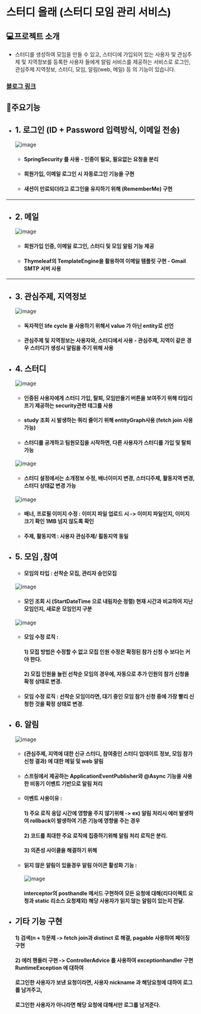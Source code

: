 # 스터디 올래 (스터디 모임 관리 서비스) 

## 💻프로젝트 소개
- 스터디를 생성하여 모임을 만들 수 있고, 스터디에 가입되어 있는 사용자 및  관심주제 및 지역정보를 등록한 사용자 들에게  알림 서비스를 제공하는 서비스로 로그인, 관심주제 지역정보, 스터디, 모임, 알림(web, 메일) 등 의 기능이 있습니다. 

### [블로그 링크](https://velog.io/@cse05091/series/%EC%8A%A4%ED%94%84%EB%A7%81%EA%B3%BC-JPA-%EA%B8%B0%EB%B0%98-%EC%9B%B9-%EC%95%A0%ED%94%8C%EB%A6%AC%EC%BC%80%EC%9D%B4%EC%85%98-%EA%B0%9C%EB%B0%9C)


## 📌주요기능 
- ##  1. 로그인 (ID + Password 입력방식, 이메일 전송)

  ![image](https://github.com/dlcksgh1/studyolle/assets/119422058/9247fd0d-2722-40cd-af68-6e2672f9ea18)
  - #### SpringSecurity 를 사용 - 인증이 필요, 필요없는 요청을 분리
  - #### 회원가입, 이메일 로그인 시 자동로그인 기능을 구현
  - #### 새션이 만료되더라고 로그인을 유지하기 위해 (RememberMe) 구현


-------------------------------------------------------------

- ##  2. 메일
  ![image](https://github.com/dlcksgh1/studyolle/assets/119422058/2fe56657-436f-441b-91cb-2b9b8ca83456)
  - #### 회원가입 인증, 이메일 로그인, 스터디 및 모임 알림 기능 제공
  - #### Thymeleaf의 TemplateEngine을 활용하여 이메일 템플릿 구현 - Gmail SMTP 서버 사용

-------------------------------------------------------------
- ##  3. 관심주제, 지역정보
  ![image](https://github.com/dlcksgh1/studyolle/assets/119422058/3c1114a7-b1ad-4992-9166-fe6d00dd3a89)

  - #### 독자적인 life cycle 을 사용하기 위해서 value 가 아닌  entity로 선언
  - #### 관심주제 및 지역정보는 사용자와, 스터디에서 사용 - 관심주제, 지역이 같은 경우 스터디가 생성시 알림을 주기 위해 사용

- ##  4. 스터디
  ![image](https://github.com/dlcksgh1/studyolle/assets/119422058/3aaefcbb-dec3-4eb4-80f1-6bb26cb4eb0d)

  - #### 인증된 사용자에게 스터디 가입, 탈퇴, 모임만들기 버튼을 보여주기 위해 타임리프기 제공하는 security관련 테그를 사용
  - ####  study 조회 시 발생하는 쿼리 줄이기 위해 entityGraph사용 (fetch join 사용가능)
  - ####  스터디를 공개하고 팀원모집을 시작하면, 다른 사용자가 스터디를 가입 및 탈퇴 가능

  ![image](https://github.com/dlcksgh1/studyolle/assets/119422058/d172c119-f05c-4665-a798-14d4dc7b7651)

  - #### 스터디 설정에서는 소개정보 수정, 배너이미지 변경, 스터디주제, 활동지역 변경, 스터디 상태값 변경 가능
  ![image](https://github.com/dlcksgh1/studyolle/assets/119422058/246fdc13-3c1b-4621-95bc-8e152d15685e)

  - #### 배너, 프로필 이미지 수정 : 이미지 파일 업로드 시  ->  이미지 파일인지, 이미지 크기 확인 1MB 넘지 않도록 확인

  - #### 주제, 활동지역  : 사용자 관심주제/ 횔동지역 동일


- ##  5. 모임 ,참여
  - #### 모임의 타입 : 선착순 모집, 관리자 승인모집
  ![image](https://github.com/dlcksgh1/studyolle/assets/119422058/21a02727-b76c-48cb-8b1e-e0015eaf08bf)

   - #### 모인 조회 시 (StartDateTime 으로 내림차순 정렬) 현재 시간과 비교하여 지난 모임인지, 새로운 모임인지 구분
  ![image](https://github.com/dlcksgh1/studyolle/assets/119422058/9552a85a-5362-43ee-8ecb-3604c4138f94)
   - #### 모임 수정 로직 :
     #### 1) 모집 방법은 수정할 수 없고 모집 인원 수정은 확정된 참가 신청 수 보다는 커야 한다.
     #### 2) 모집 인원을 늘린 선착순 모임의 경우에, 자동으로 추가 인원의 참가 신청을 확정 상태로 변경.
   
   - #### 모임 수정 로직 : 선착순 모임이라면, 대기 중인 모임 참가 신청 중에 가장 빨리 신청한 것을 확정 상태로 변경.


- ##  6. 알림
  ![image](https://github.com/dlcksgh1/studyolle/assets/119422058/24521fbd-4faf-4382-b695-7965b1174337)

  - #### (관심주제, 지역에 대한 신규 스터디, 참여중인 스터디  업데이트 정보, 모임 참가 신청 결과) 에 대한 메일 및 web 알림
  - #### 스프링에서 제공하는 ApplicationEventPublisher와  @Async 기능을 사용한 비동기 이벤트 기반으로 알림 처리
  - #### 이벤트 사용이유 :



    #### 1) 주요 로직 응답 시간에 영향을 주지 않기위해  -> ex) 알림 처리시 에러 발생하여 rollback이 발생하여 기존 기능에 영향을 주는 경우
    #### 2) 코드를 최대한 주요 로직에 집중하기위해 알림 처리 로직은 분리.
    #### 3) 의존성 사이클을 해결하기 위해

  - #### 읽지 않은 알림이 있을경우 알림 아이콘 활성화 기능 :
    ![image](https://github.com/dlcksgh1/studyolle/assets/119422058/cf8df11a-e614-452f-8a9e-208629e99b11)

    #### interceptor의 posthandle 메서드 구현하여 모든 요청에 대해(리다이렉트 요청과 static 리소스 요청제외) 해당 사용자가 읽지 않는 알림이 있는지 전달.

- ## 기타 기능 구현 

   #### 1)  검색(n + 1)문제 -> fetch join과 distinct 로 해결, pagable 사용하여 페이징 구현
   #### 2)  에러 핸들러 구현 -> ControllerAdvice 를 사용하여  exceptionhandler 구현  RuntimeException 에 대하여
     #### 로그인한 사용자가 보낸 요청이라면, 사용자 nickname 과 해당요청에 대하여 로그를 남겨주고,
     #### 로그인한 사용자가 아니라면 해당 요청에 대해서만 로그를 남겨준다.


  

